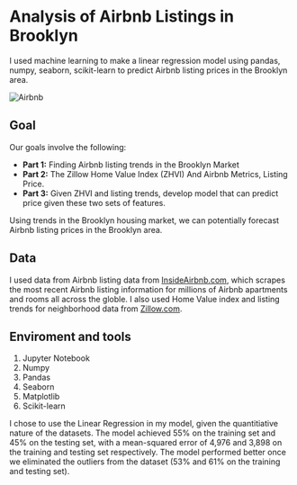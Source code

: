 # Analysis of Airbnb Listings in Brooklyn

I used machine learning to make a linear regression model using pandas, numpy, seaborn, scikit-learn to predict Airbnb listing prices in the Brooklyn area.

![Airbnb](https://kidquant.com/project/analysis-of-airbnb-listings-in-brooklyn/featured.jpg)

## Goal

Our goals involve the following:

* **Part 1:** Finding Airbnb listing trends in the Brooklyn Market
* **Part 2:** The Zillow Home Value Index (ZHVI) And Airbnb Metrics, Listing Price.
* **Part 3:** Given ZHVI and listing trends, develop model that can predict price given these two sets of features.

Using trends in the Brooklyn housing market, we can potentially forecast Airbnb listing prices in the Brooklyn area.

## Data

I used data from Airbnb listing data from [InsideAirbnb.com](http://www.insideairbnb.com), which scrapes the most recent Airbnb listing information for millions of Airbnb apartments and rooms all across the globle. I also used Home Value index and listing trends for neighborhood data from [Zillow.com](https://www.zillow.com/research/data/).

## Enviroment and tools

1. Jupyter Notebook
2. Numpy
3. Pandas
4. Seaborn
5. Matplotlib
6. Scikit-learn

I chose to use the Linear Regression in my model, given the quantitiative nature of the datasets. The model achieved 55% on the training set and 45% on the testing set, with a mean-squared error of 4,976 and 3,898 on the training and testing set respectively. The model performed better once we eliminated the outliers from the dataset (53% and 61% on the training and testing set).


